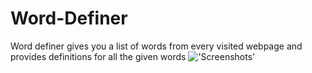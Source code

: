 # Word-Definer
Word definer gives you a list of words from every visited webpage and provides definitions for all the given words
!['Screenshots'](https://ibb.co/7QNp7Z5)
